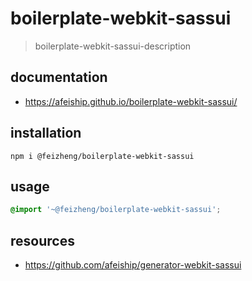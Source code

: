 # boilerplate-webkit-sassui
> boilerplate-webkit-sassui-description

## documentation
- https://afeiship.github.io/boilerplate-webkit-sassui/

## installation
```shell
npm i @feizheng/boilerplate-webkit-sassui
```

## usage
```scss
@import '~@feizheng/boilerplate-webkit-sassui';
```

## resources
- https://github.com/afeiship/generator-webkit-sassui

